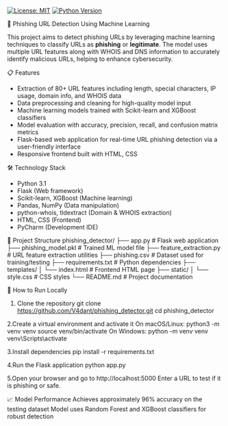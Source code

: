 [![License: MIT](https://img.shields.io/badge/License-MIT-yellow.svg)](LICENSE)
[![Python Version](https://img.shields.io/badge/python-3.10-blue.svg)](https://www.python.org/)

🔐 Phishing URL Detection Using Machine Learning

This project aims to detect phishing URLs by leveraging machine learning techniques to classify URLs as **phishing** or **legitimate**. The model uses multiple URL features along with WHOIS and DNS information to accurately identify malicious URLs, helping to enhance cybersecurity.

📋 Features

- Extraction of 80+ URL features including length, special characters, IP usage, domain info, and WHOIS data
- Data preprocessing and cleaning for high-quality model input
- Machine learning models trained with Scikit-learn and XGBoost classifiers
- Model evaluation with accuracy, precision, recall, and confusion matrix metrics
- Flask-based web application for real-time URL phishing detection via a user-friendly interface
- Responsive frontend built with HTML, CSS

🛠 Technology Stack

- Python 3.1
- Flask (Web framework)
- Scikit-learn, XGBoost (Machine learning)
- Pandas, NumPy (Data manipulation)
- python-whois, tldextract (Domain & WHOIS extraction)
- HTML, CSS (Frontend)
- PyCharm (Development IDE)

📁 Project Structure
phishing_detector/
├── app.py # Flask web application
├── phishing_model.pkl # Trained ML model file
├── feature_extraction.py # URL feature extraction utilities
├── phishing.csv # Dataset used for training/testing
├── requirements.txt # Python dependencies
├── templates/
│ └── index.html # Frontend HTML page
├── static/
│ └── style.css # CSS styles
└── README.md # Project documentation

🚀 How to Run Locally

1. Clone the repository
   git clone https://github.com/V4dant/phishing_detector.git
   cd phishing_detector

2.Create a virtual environment and activate it
On macOS/Linux:
python3 -m venv venv
source venv/bin/activate
On Windows:
python -m venv venv
venv\Scripts\activate

3.Install dependencies
pip install -r requirements.txt

4.Run the Flask application
python app.py

5.Open your browser and go to
http://localhost:5000
Enter a URL to test if it is phishing or safe.

📈 Model Performance
Achieves approximately 96% accuracy on the testing dataset
Model uses Random Forest and XGBoost classifiers for robust detection

